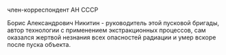 член-корреспондент АН СССР

Борис Александрович Никитин - руководитель этой пусковой бригады, автор технологии с применением экстракционных процессов, сам оказался жертвой незнания всех опасностей радиации и умер вскоре после пуска объекта.
